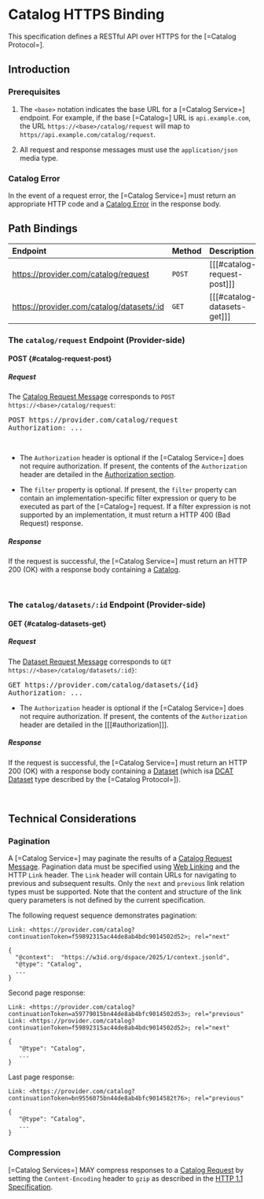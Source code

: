 # Catalog HTTPS Binding

This specification defines a RESTful API over HTTPS for the [=Catalog Protocol=].

## Introduction

### Prerequisites

1. The `<base>` notation indicates the base URL for a [=Catalog Service=] endpoint. For example, if the base [=Catalog=]
   URL is `api.example.com`, the URL `https://<base>/catalog/request` will map
   to `https//api.example.com/catalog/request`.

2. All request and response messages must use the `application/json` media type.

### Catalog Error

In the event of a request error, the [=Catalog Service=] must return an appropriate HTTP code and
a [Catalog Error](#error-catalog-error) in the response body.

## Path Bindings

| Endpoint                                  | Method | Description                 |
|:------------------------------------------|:-------|:----------------------------|
| https://provider.com/catalog/request      | `POST` | [[[#catalog-request-post]]] |
| https://provider.com/catalog/datasets/:id | `GET`  | [[[#catalog-datasets-get]]] |

### The `catalog/request` Endpoint (Provider-side)

#### POST {#catalog-request-post}

##### Request

The [Catalog Request Message](#catalog-request-message) corresponds to `POST https://<base>/catalog/request`:

<aside class="example" title="Catalog Request Message Request">
    <pre class="http">POST https://provider.com/catalog/request
Authorization: ...</pre>
    <pre class="json" data-include="message/example/catalog-request-message.json">
    </pre>
</aside>

- The `Authorization` header is optional if the [=Catalog Service=] does not require authorization. If present, the
  contents of the `Authorization` header are detailed in
  the [Authorization section](../common/common.binding.https.md#2-authorization).

- The `filter` property is optional. If present, the `filter` property can contain an implementation-specific filter
  expression or query to be executed as part of the [=Catalog=] request. If a filter expression is not supported by an
  implementation, it must return a HTTP 400 (Bad Request) response.

##### Response

If the request is successful, the [=Catalog Service=] must return an HTTP 200 (OK) with a response body containing
a [Catalog](#ack-catalog).

<aside class="example" title="Catalog Response">
    <pre class="json" data-include="message/example/catalog.json">
    </pre>
</aside>

### The `catalog/datasets/:id` Endpoint (Provider-side)

#### GET {#catalog-datasets-get}

##### Request

The [Dataset Request Message](#dataset-request-message) corresponds
to `GET https://<base>/catalog/datasets/:id}`:

<aside class="example" title="Dataset Request Message Request">
    <pre class="http">GET https://provider.com/catalog/datasets/{id}
Authorization: ...</pre>
    </pre>
</aside>

- The `Authorization` header is optional if the [=Catalog Service=] does not require authorization. If present, the
  contents of the `Authorization` header are detailed in
  the [[[#authorization]]].

##### Response

If the request is successful, the [=Catalog Service=] must return an HTTP 200 (OK) with a response body containing
a [Dataset](#ack-dataset) (which isa [DCAT Dataset](https://www.w3.org/TR/vocab-dcat-3/#Class:Dataset) type described by the [=Catalog Protocol=]).

<aside class="example" title="Dataset Response">
    <pre class="json" data-include="message/example/dataset.json">
    </pre>
</aside>

## Technical Considerations

### Pagination

A [=Catalog Service=] may paginate the results of a [Catalog Request Message](#catalog-request-message). Pagination data
must be specified using [Web Linking](https://datatracker.ietf.org/doc/html/rfc5988) and the HTTP `Link` header.
The `Link` header will contain URLs for navigating to previous and subsequent results. Only the `next` and `previous`
link relation types must be supported.
Note that the content and structure of the link query parameters is not defined by the current specification.

The following request sequence demonstrates pagination:

```http request
Link: <https://provider.com/catalog?continuationToken=f59892315ac44de8ab4bdc9014502d52>; rel="next"

{
  "@context":  "https://w3id.org/dspace/2025/1/context.jsonld",
  "@type": "Catalog",
  ...
}
```

Second page response:

```http request
Link: <https://provider.com/catalog?continuationToken=a59779015bn44de8ab4bfc9014502d53>; rel="previous"
Link: <https://provider.com/catalog?continuationToken=f59892315ac44de8ab4bdc9014502d52>; rel="next"

{
   "@type": "Catalog",
   ...
}
```

Last page response:

```http request
Link: <https://provider.com/catalog?continuationToken=bn9556075bn44de8ab4bfc9014582t76>; rel="previous"

{
   "@type": "Catalog",
   ...
}
```

### Compression

[=Catalog Services=] MAY compress responses to
a [Catalog Request](#catalog-request-message) by setting the `Content-Encoding` header to `gzip` as described in
the [HTTP 1.1 Specification](https://www.rfc-editor.org/rfc/rfc9110.html#name-gzip-coding).

